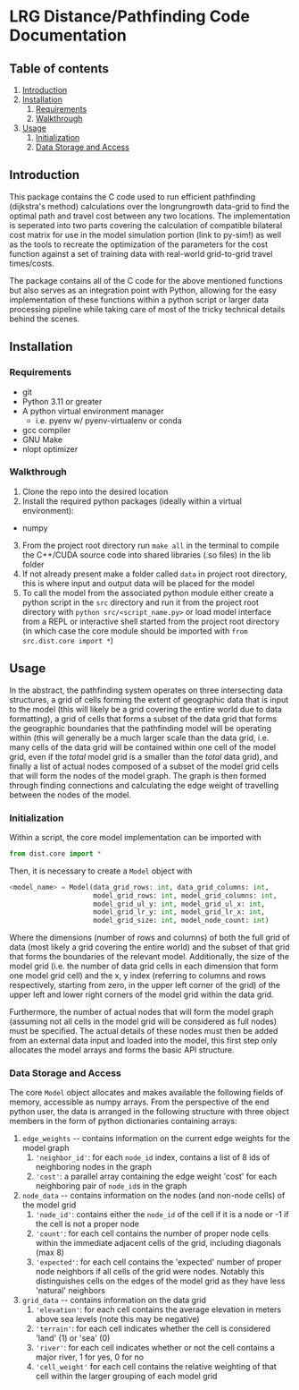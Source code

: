 # LRG Distance/Pathfinding Code Documentation

## Table of contents
1. [Introduction](#introduction)
2. [Installation](#installation)
    1. [Requirements](#requirements)
    2. [Walkthrough](#walkthrough)
3. [Usage](#usage)
    1. [Initialization](#initialization)
    2. [Data Storage and Access](#datastorage)

## Introduction <a name="introduction"></a>

This package contains the C code used to run efficient pathfinding (dijkstra's method) calculations over the longrungrowth data-grid to find the optimal path and travel cost between any two locations. The implementation is seperated into two parts covering the calculation of compatible bilateral cost matrix for use in the model simulation portion (link to py-sim!) as well as the tools to recreate the optimization of the parameters for the cost function against a set of training data with real-world grid-to-grid travel times/costs.

The package contains all of the C code for the above mentioned functions but also serves as an integration point with Python, allowing for the easy implementation of these functions within a python script or larger data processing pipeline while taking care of most of the tricky technical details behind the scenes.

## Installation <a name="installation"></a>

### Requirements <a name="requirements"></a>

- git
- Python 3.11 or greater
- A python virtual environment manager 
  - i.e. pyenv w/ pyenv-virtualenv or conda
- gcc compiler
- GNU Make
- nlopt optimizer

### Walkthrough <a name="walkthrough"></a>

1. Clone the repo into the desired location
2. Install the required python packages (ideally within a virtual environment):
  - numpy 
3. From the project root directory run `make all` in the terminal to compile the C++/CUDA source code into shared libraries (.so files) in the lib folder
4. If not already present make a folder called `data` in project root directory, this is where input and output data will be placed for the model
5. To call the model from the associated python module either create a python script in the `src` directory and run it from the project root directory with `python src/<script_name.py>` or load model interface from a REPL or interactive shell started from the project root directory (in which case the core module should be imported with `from src.dist.core import *`)

## Usage <a name="usage"></a>

In the abstract, the pathfinding system operates on three intersecting data structures, a grid of cells forming the extent of geographic data that is input to the model (this will likely be a grid covering the entire world due to data formatting), a grid of cells that forms a subset of the data grid that forms the geographic boundaries that the pathfinding model will be operating within (this will generally be a much larger scale than the data grid, i.e. many cells of the data grid will be contained within one cell of the model grid, even if the *total* model grid is a smaller than the *total* data grid), and finally a list of actual nodes composed of a subset of the model grid cells that will form the nodes of the model graph. The graph is then formed through finding connections and calculating the edge weight of travelling between the nodes of the model.

### Initialization <a name="initialization"></a>

Within a script, the core model implementation can be imported with
```python
from dist.core import *
```

Then, it is necessary to create a `Model` object with
```python
<model_name> = Model(data_grid_rows: int, data_grid_columns: int, 
                     model_grid_rows: int, model_grid_columns: int,
                     model_grid_ul_y: int, model_grid_ul_x: int,
                     model_grid_lr_y: int, model_grid_lr_x: int,
                     model_grid_size: int, model_node_count: int)
```
Where the dimensions (number of rows and columns) of both the full grid of data (most likely a grid covering the entire world) and the subset of that grid that forms the boundaries of the relevant model. Additionally, the size of the model grid (i.e. the number of data grid cells in each dimension that form one model grid cell) and the x, y index (referring to columns and rows respectively, starting from zero, in the upper left corner of the grid) of the upper left and lower right corners of the model grid within the data grid. 

Furthermore, the number of actual nodes that will form the model graph (assuming not all cells in the model grid will be considered as full nodes) must be specified. The actual details of these nodes must then be added from an external data input and loaded into the model, this first step only allocates the model arrays and forms the basic API structure.

### Data Storage and Access <a name="datastorage"></a>

The core `Model` object allocates and makes available the following fields of memory, accessible as numpy arrays. From the perspective of the end python user, the data is arranged in the following structure with three object members in the form of python dictionaries containing arrays:

1. `edge_weights` -- contains information on the current edge weights for the model graph
    1. `'neighbor_id'`: for each `node_id` index, contains a list of 8 ids of neighboring nodes in the graph 
    2. `'cost'`: a parallel array containing the edge weight 'cost' for each neighboring pair of `node_id`s in the graph
2. `node_data` -- contains information on the nodes (and non-node cells) of the model grid 
    1. `'node_id'`: contains either the `node_id` of the cell if it is a node or -1 if the cell is not a proper node 
    2. `'count'`: for each cell contains the number of proper node cells within the immediate adjacent cells of the grid, including diagonals (max 8)
    3. `'expected'`: for each cell contains the 'expected' number of proper node neighbors if all cells of the grid were nodes. Notably this distinguishes cells on the edges of the model grid as they have less 'natural' neighbors
3. `grid_data` -- contains information on the data grid
    1. `'elevation'`: for each cell contains the average elevation in meters above sea levels (note this may be negative)
    2. `'terrain'`: for each cell indicates whether the cell is considered 'land' (1) or 'sea' (0)
    3. `'river'`: for each cell indicates whether or not the cell contains a major river, 1 for yes, 0 for no
    4. `'cell_weight'` for each cell contains the relative weighting of that cell within the larger grouping of each model grid





